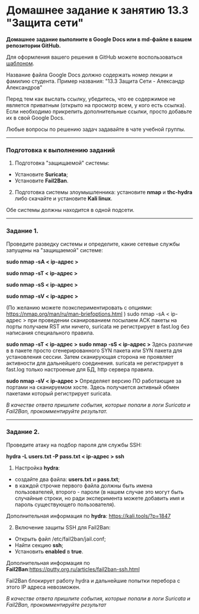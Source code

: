 # Домашнее задание к занятию 13.3 "Защита сети"

**Домашнее задание выполните в Google Docs или в md-файле в вашем репозитории GitHub.** 

Для оформления вашего решения в GitHub можете воспользоваться [шаблоном](https://github.com/netology-code/sys-pattern-homework).

Название файла Google Docs должно содержать номер лекции и фамилию студента. Пример названия: "13.3 Защита Сети - Александр Александров"

Перед тем как выслать ссылку, убедитесь, что ее содержимое не является приватным (открыто на просмотр всем, у кого есть ссылка). Если необходимо прикрепить дополнительные ссылки, просто добавьте их в свой Google Docs.

Любые вопросы по решению задач задавайте в чате учебной группы.

------

### Подготовка к выполнению заданий

1. Подготовка "защищаемой" системы:

- Установите **Suricata**;
- Установите **Fail2Ban**.

2. Подготовка системы злоумышленника: установите **nmap** и **thc-hydra** либо скачайте и установите **Kali linux**.

Обе системы должны находится в одной подсети.

------

### Задание 1.

Проведите разведку системы и определите, какие сетевые службы запущены на "защищаемой" системе:

**sudo nmap -sA < ip-адрес >**  

**sudo nmap -sT < ip-адрес >**

**sudo nmap -sS < ip-адрес >**

**sudo nmap -sV < ip-адрес >**

(По желанию можете поэкспериментировать с опциями: https://nmap.org/man/ru/man-briefoptions.html )
sudo nmap -sA < ip-адрес > при проведении сканированием посылаем ACK пакеты на порты получаем RST или ничего, suricata не регистрирует в fast.log без написания специального правила.

**sudo nmap -sT < ip-адрес >** **sudo nmap -sS < ip-адрес >** Здесь различие в в пакете просто сгенерированного SYN пакета или SYN пакета для установления сессии. Затем сканирующая сторона не проявляет активности для дальнейшего соединения.  suricata не регистрирует в fast.log только настроеные для БД, http сервера правила.

**sudo nmap -sV < ip-адрес >**  Определяет версию ПО работающие за портами на сканируемом хосте.  Здесь получается активный обмен пакетами который регистрирует suricata.


*В качестве ответа пришлите события, которые попали в логи Suricata и Fail2Ban, прокомментируйте результат.*

------

### Задание 2.

Проведите атаку на подбор пароля для службы SSH:

**hydra -L users.txt -P pass.txt < ip-адрес > ssh**

1. Настройка **hydra**: 
 
 - создайте два файла: **users.txt** и **pass.txt**;
 - в каждой строчке первого файла должны быть имена пользователей, второго - пароли (в нашем случае это могут быть случайные строки, но ради эксперимента можете добавить имя и пароль существующего пользователя).

Дополнительная информация по **hydra**: https://kali.tools/?p=1847

2. Включение защиты SSH для Fail2Ban:

-  Открыть файл /etc/fail2ban/jail.conf;
-  Найти секцию **ssh**;
-  Установить **enabled**  в **true**.


Дополнительная информация по **Fail2Ban**:https://putty.org.ru/articles/fail2ban-ssh.html

Fail2Ban блокирует работу hydra и дальнейшие попытки перебора с этого IP адреса невозможен.   

*В качестве ответа пришлите события, которые попали в логи Suricata и Fail2Ban, прокомментируйте результат*
